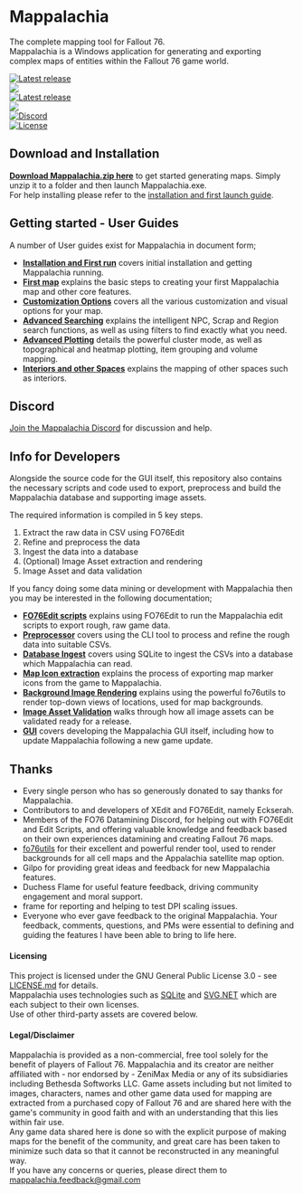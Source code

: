 # Mappalachia

The complete mapping tool for Fallout 76.<br/>
Mappalachia is a Windows application for generating and exporting complex maps of entities within the Fallout 76 game world.

[![Latest release](https://img.shields.io/github/downloads/AHeroicLlama/Mappalachia/total)](https://github.com/AHeroicLlama/Mappalachia/releases/latest)<br>
![](https://img.shields.io/github/last-commit/AHeroicLlama/Mappalachia)<br/>
[![Latest release](https://img.shields.io/github/v/release/aheroicllama/mappalachia)](https://github.com/AHeroicLlama/Mappalachia/releases/latest)<br/>
![](https://img.shields.io/badge/game%20version-1.7.11.12-green)<br/>
[![Discord](https://img.shields.io/discord/1029499482028646400?label=Discord&logo=Discord)](https://discord.gg/Z2GMpm6rad)<br/>
[![License](https://img.shields.io/github/license/AHeroicLlama/Mappalachia)](LICENSE.md)

## Download and Installation

[__Download Mappalachia.zip here__](https://github.com/AHeroicLlama/Mappalachia/releases/latest) to get started generating maps. Simply unzip it to a folder and then launch Mappalachia.exe.<br/>
For help installing please refer to the [installation and first launch guide](User_Guides/Installation_and_first_run.md).<br/>

## Getting started - User Guides

A number of User guides exist for Mappalachia in document form;<br/>

* [**Installation and First run**](User_Guides/Installation_and_first_run.md) covers initial installation and getting Mappalachia running.
* [**First map**](User_Guides/First_map.md) explains the basic steps to creating your first Mappalachia map and other core features.
* [**Customization Options**](User_Guides/Customization.md) covers all the various customization and visual options for your map.
* [**Advanced Searching**](User_Guides/Advanced_searching.md) explains the intelligent NPC, Scrap and Region search functions, as well as using filters to find exactly what you need.
* [**Advanced Plotting**](User_Guides/Advanced_plotting.md) details the powerful cluster mode, as well as topographical and heatmap plotting, item grouping and volume mapping.
* [**Interiors and other Spaces**](User_Guides/Choosing_spaces.md) explains the mapping of other spaces such as interiors.

## Discord
[Join the Mappalachia Discord](https://discord.gg/Z2GMpm6rad) for discussion and help.

## Info for Developers

Alongside the source code for the GUI itself, this repository also contains the necessary scripts and code used to export, preprocess and build the Mappalachia database and supporting image assets.

The required information is compiled in 5 key steps.
1. Extract the raw data in CSV using FO76Edit
2. Refine and preprocess the data
3. Ingest the data into a database
4. (Optional) Image Asset extraction and rendering
5. Image Asset and data validation

If you fancy doing some data mining or development with Mappalachia then you may be interested in the following documentation;

* [**FO76Edit scripts**](Developer_Guides/EditScripts.md) explains using FO76Edit to run the Mappalachia edit scripts to export rough, raw game data.
* [**Preprocessor**](Developer_Guides/Preprocessor.md) covers using the CLI tool to process and refine the rough data into suitable CSVs.
* [**Database Ingest**](Developer_Guides/Ingest.md) covers using SQLite to ingest the CSVs into a database which Mappalachia can read.
* [**Map Icon extraction**](Developer_Guides/IconExtraction.md) explains the process of exporting map marker icons from the game to Mappalachia.
* [**Background Image Rendering**](Developer_Guides/BackgroundRendering.md) explains using the powerful fo76utils to render top-down views of locations, used for map backgrounds.
* [**Image Asset Validation**](Developer_Guides/ImageAssetValidation.md) walks through how all image assets can be validated ready for a release.
* [**GUI**](Developer_Guides/GUI.md) covers developing the Mappalachia GUI itself, including how to update Mappalachia following a new game update.


## Thanks

* Every single person who has so generously donated to say thanks for Mappalachia.
* Contributors to and developers of XEdit and FO76Edit, namely Eckserah.
* Members of the FO76 Datamining Discord, for helping out with FO76Edit and Edit Scripts, and offering valuable knowledge and feedback based on their own experiences datamining and creating Fallout 76 maps.
* [fo76utils](https://github.com/fo76utils) for their excellent and powerful render tool, used to render backgrounds for all cell maps and the Appalachia satellite map option.
* Gilpo for providing great ideas and feedback for new Mappalachia features.
* Duchess Flame for useful feature feedback, driving community engagement and moral support.
* frame for reporting and helping to test DPI scaling issues.
* Everyone who ever gave feedback to the original Mappalachia. Your feedback, comments, questions, and PMs were essential to defining and guiding the features I have been able to bring to life here.

#### Licensing

This project is licensed under the GNU General Public License 3.0 - see [LICENSE.md](LICENSE.md) for details.<br/>
Mappalachia uses technologies such as [SQLite](https://www.sqlite.org/index.html) and [SVG.NET](https://github.com/svg-net/SVG) which are each subject to their own licenses.<br/>
Use of other third-party assets are covered below.

#### Legal/Disclaimer

Mappalachia is provided as a non-commercial, free tool solely for the benefit of players of Fallout 76. Mappalachia and its creator are neither affiliated with - nor endorsed by - ZeniMax Media or any of its subsidiaries including Bethesda Softworks LLC. Game assets including but not limited to images, characters, names and other game data used for mapping are extracted from a purchased copy of Fallout 76 and are shared here with the game's community in good faith and with an understanding that this lies within fair use.<br/>
Any game data shared here is done so with the explicit purpose of making maps for the benefit of the community, and great care has been taken to minimize such data so that it cannot be reconstructed in any meaningful way.<br/>
If you have any concerns or queries, please direct them to mappalachia.feedback@gmail.com
